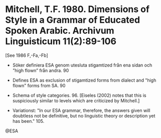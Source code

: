 # Mitchell, T.F.  1980. Dimensions of Style in a Grammar of Educated Spoken Arabic. Archivum Linguisticum 11(2):89-106

[See 1986 F,-Fa,-Fb]

- Söker definiera ESA genom utesluta stigamtized från ena sidan och ”high flown” från andra. 90
- Defines ESA as exclusion of stigamtized forms from dialect and "high flown" forms from SA. 90

- Schema of style categories. 96. [Eiseles (2002) notes that this is suspiciously similar to levels which are criticized by Mitchell.]

- Variationst: "In our ESA grammar, therefore, the answers given will doubtless not be definitive, but no linguistic theory or description yet has been." 105.

@ESA
